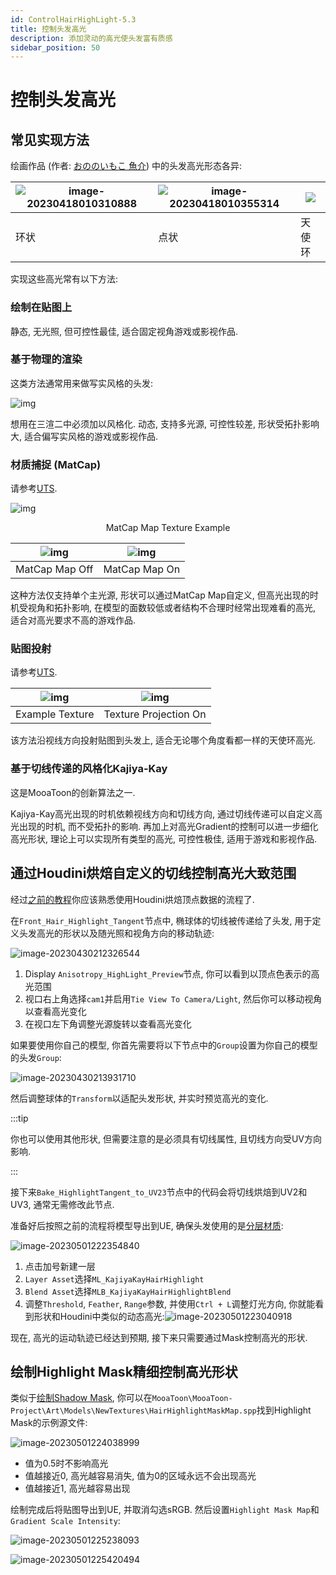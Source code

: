 ```yaml
---
id: ControlHairHighLight-5.3
title: 控制头发高光
description: 添加灵动的高光使头发富有质感
sidebar_position: 50
---
```


# 控制头发高光

## 常见实现方法

绘画作品 (作者: [おののいもこ 魚介](https://twitter.com/_himehajime)) 中的头发高光形态各异:

| ![image-20230418010310888](./assets/image-20230418010310888.png) | ![image-20230418010355314](./assets/image-20230418010355314.png) | ![](./assets/image-20230418010326495.png) |
| ------------------------------------------------------------ | ------------------------------------------------------------ | ----------------------------------------- |
| 环状                                                         | 点状                                                         | 天使环                                    |


实现这些高光常有以下方法:

### 绘制在贴图上

静态, 无光照, 但可控性最佳, 适合固定视角游戏或影视作品.

### 基于物理的渲染

这类方法通常用来做写实风格的头发:

![img](./assets/screenshot_comparison.png)

想用在三渲二中必须加以风格化. 动态, 支持多光源, 可控性较差, 形状受拓扑影响大, 适合偏写实风格的游戏或影视作品.

### 材质捕捉 (MatCap)

请参考[UTS](https://docs.unity3d.com/Packages/com.unity.toonshader@0.9/manual/MatCap.html).

![img](./assets/HiLight_Matcap.png)<center>MatCap Map Texture Example</center>

| ![img](./assets/WithOutMatCap.gif) | ![img](./assets/WithMatCap.gif) |
| ---------------------------------- | ------------------------------- |
| MatCap Map Off                     | MatCap Map On                   |

这种方法仅支持单个主光源, 形状可以通过MatCap Map自定义, 但高光出现的时机受视角和拓扑影响, 在模型的面数较低或者结构不合理时经常出现难看的高光, 适合对高光要求不高的游戏作品.

### 贴图投射

请参考[UTS](https://docs.unity3d.com/Packages/com.unity.toonshader@0.9/manual/AngelRing.html).

| ![img](./assets/ARtexAlpha.png) | ![img](./assets/AlphaChennelAsClippingMask.png) |
| ------------------------------- | ----------------------------------------------- |
| Example Texture                 | Texture Projection On                           |

该方法沿视线方向投射贴图到头发上, 适合无论哪个角度看都一样的天使环高光.

### 基于切线传递的风格化Kajiya-Kay

这是MooaToon的创新算法之一.

Kajiya-Kay高光出现的时机依赖视线方向和切线方向, 通过切线传递可以自定义高光出现的时机, 而不受拓扑的影响. 再加上对高光Gradient的控制可以进一步细化高光形状, 理论上可以实现所有类型的高光, 可控性极佳, 适用于游戏和影视作品.



## 通过Houdini烘焙自定义的切线控制高光大致范围

经过[之前的教程](ControlTheShapeOfShadows-5.3#使用houdini传递自定义法线)你应该熟悉使用Houdini烘焙顶点数据的流程了.

在`Front_Hair_Highlight_Tangent`节点中, 椭球体的切线被传递给了头发, 用于定义头发高光的形状以及随光照和视角方向的移动轨迹:

![image-20230430212326544](./assets/image-20230430212326544.png)

1. Display `Anisotropy_HighLight_Preview`节点, 你可以看到以顶点色表示的高光范围
2. 视口右上角选择`cam1`并启用`Tie View To Camera/Light`, 然后你可以移动视角以查看高光变化
3. 在视口左下角调整光源旋转以查看高光变化

如果要使用你自己的模型, 你首先需要将以下节点中的`Group`设置为你自己的模型的头发`Group`:

![image-20230430213931710](./assets/image-20230430213931710.png)

然后调整球体的`Transform`以适配头发形状, 并实时预览高光的变化. 

:::tip

你也可以使用其他形状, 但需要注意的是必须具有切线属性, 且切线方向受UV方向影响.

:::

接下来`Bake_HighlightTangent_to_UV23`节点中的代码会将切线烘焙到UV2和UV3, 通常无需修改此节点.

准备好后按照之前的流程将模型导出到UE, 确保头发使用的是[分层材质](CreateComplexMaterialsUsingMaterialLayer-5.3):

![image-20230501222354840](./assets/image-20230501222354840.png)

1. 点击加号新建一层
2. `Layer Asset`选择`ML_KajiyaKayHairHighlight`
3. `Blend Asset`选择`MLB_KajiyaKayHairHighlightBlend`
4. 调整`Threshold`, `Feather`, `Range`参数, 并使用`Ctrl + L`调整灯光方向, 你就能看到形状和Houdini中类似的动态高光:![image-20230501223040918](./assets/image-20230501223040918.png)

现在, 高光的运动轨迹已经达到预期, 接下来只需要通过Mask控制高光的形状.

## 绘制Highlight Mask精细控制高光形状

类似于[绘制Shadow Mask](ControlTheShapeOfShadows-5.3#绘制shadow-mask), 你可以在`MooaToon\MooaToon-Project\Art\Models\NewTextures\HairHighlightMaskMap.spp`找到Highlight Mask的示例源文件:

![image-20230501224038999](./assets/image-20230501224038999.png)

- 值为0.5时不影响高光
- 值越接近0, 高光越容易消失, 值为0的区域永远不会出现高光
- 值越接近1, 高光越容易出现

绘制完成后将贴图导出到UE, 并取消勾选sRGB. 然后设置`Highlight Mask Map`和`Gradient Scale Intensity`:

![image-20230501225238093](./assets/image-20230501225238093.png)

![image-20230501225420494](./assets/image-20230501225420494.png)
